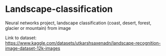 # Landscape-classification
Neural networks project, landscape classification (coast, desert, forest, glacier or mountain) from image

Link to dataset: https://www.kaggle.com/datasets/utkarshsaxenadn/landscape-recognition-image-dataset-12k-images
